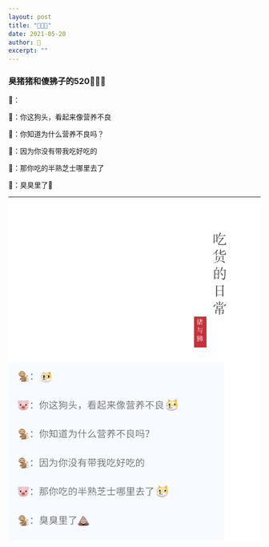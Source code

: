 ```yaml
---
layout: post
title: "🐷💗🐒" 
date: 2021-05-20
author: 🐒
excerpt: ""
---
```


### 臭猪猪和傻狒子的520🐷💗🐒

🐒：

🐷：你这狗头，看起来像营养不良

🐒：你知道为什么营养不良吗？

🐒：因为你没有带我吃好吃的

🐷：那你吃的半熟芝士哪里去了

🐒：臭臭里了💩

---

![](/assets/img/520.jpg)